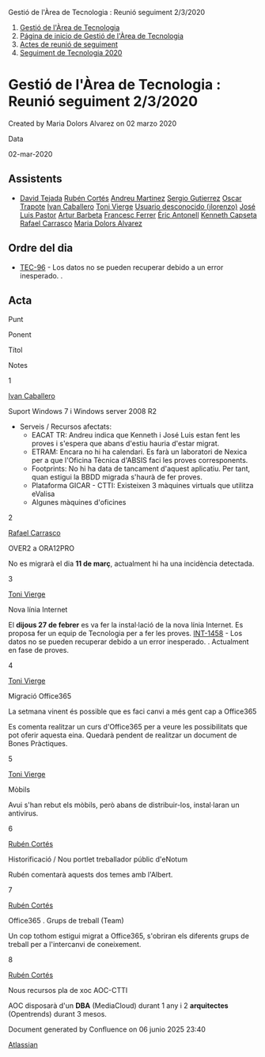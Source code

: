 Gestió de l'Àrea de Tecnologia : Reunió seguiment 2/3/2020  

1.  [Gestió de l'Àrea de Tecnologia](index.md)
2.  [Página de inicio de Gestió de l'Àrea de Tecnologia](13893786.md)
3.  [Actes de reunió de seguiment](34505308.md)
4.  [Seguiment de Tecnologia 2020](Seguiment-de-Tecnologia-2020_64979512.md)

Gestió de l'Àrea de Tecnologia : Reunió seguiment 2/3/2020
==========================================================

Created by Maria Dolors Alvarez on 02 marzo 2020

Data

02-mar-2020

Assistents
----------

*   [David Tejada](https://confluence.aoc.cat/display/~dtejada) [Rubén Cortés](https://confluence.aoc.cat/display/~rcortes) [Andreu Martinez](https://confluence.aoc.cat/display/~amartinez) [Sergio Gutierrez](https://confluence.aoc.cat/display/~sgutierrez) [Oscar Trapote](https://confluence.aoc.cat/display/~otrapote) [Ivan Caballero](https://confluence.aoc.cat/display/~icaballero) [Toni Vierge](https://confluence.aoc.cat/display/~tvierge) [Usuario desconocido (jlorenzo)](https://confluence.aoc.cat/display/~jlorenzo) [José Luis Pastor](https://confluence.aoc.cat/display/~jlpastor) [Artur Barbeta](https://confluence.aoc.cat/display/~abarbeta) [Francesc Ferrer](https://confluence.aoc.cat/display/~FFerre) [Èric Antonell](https://confluence.aoc.cat/display/~eantonell) [Kenneth Capseta](https://confluence.aoc.cat/display/~kcapseta) [Rafael Carrasco](https://confluence.aoc.cat/display/~rcarrasco) [Maria Dolors Alvarez](https://confluence.aoc.cat/display/~mdalvarez)
    

Ordre del dia
-------------

*   [TEC-96](https://contacte.aoc.cat/browse/TEC-96?src=confmacro) - Los datos no se pueden recuperar debido a un error inesperado. .

Acta
----

Punt

Ponent

Títol

Notes

1

[Ivan Caballero](https://confluence.aoc.cat/display/~icaballero)

Suport Windows 7 i Windows server 2008 R2

*   Serveis / Recursos afectats:  
    *   EACAT TR: Andreu indica que Kenneth i José Luis estan fent les proves i s'espera que abans d'estiu hauria d'estar migrat.
    *   ETRAM: Encara no hi ha calendari. Es farà un laboratori de Nexica per a que l'Oficina Tècnica d'ABSIS faci les proves corresponents.
    *   Footprints: No hi ha data de tancament d'aquest aplicatiu. Per tant, quan estigui la BBDD migrada s'haurà de fer proves.
    *   Plataforma GICAR - CTTI: Existeixen 3 màquines virtuals que utilitza eValisa
    *   Algunes màquines d'oficines

2

[Rafael Carrasco](https://confluence.aoc.cat/display/~rcarrasco)

OVER2 a ORA12PRO

No es migrarà el dia **11 de març**, actualment hi ha una incidència detectada.

3

[Toni Vierge](https://confluence.aoc.cat/display/~tvierge)

Nova línia Internet

El **dijous 27 de febrer** es va fer la instal·lació de la nova línia Internet. Es proposa fer un equip de Tecnologia per a fer les proves. [INT-1458](https://contacte.aoc.cat/browse/INT-1458?src=confmacro) - Los datos no se pueden recuperar debido a un error inesperado. . Actualment en fase de proves.

4

[Toni Vierge](https://confluence.aoc.cat/display/~tvierge)

Migració Office365

La setmana vinent és possible que es faci canvi a més gent cap a Office365

Es comenta realitzar un curs d'Office365 per a veure les possibilitats que pot oferir aquesta eina. Quedarà pendent de realitzar un document de Bones Pràctiques.

5

[Toni Vierge](https://confluence.aoc.cat/display/~tvierge)

Mòbils

Avui s'han rebut els mòbils, però abans de distribuir-los, instal·laran un antivirus.

6

[Rubén Cortés](https://confluence.aoc.cat/display/~rcortes)

Historificació / Nou portlet treballador públic d'eNotum

Rubén comentarà aquests dos temes amb l'Albert.

7

[Rubén Cortés](https://confluence.aoc.cat/display/~rcortes)

Office365 . Grups de treball (Team)

Un cop tothom estigui migrat a Office365, s'obriran els diferents grups de treball per a l'intercanvi de coneixement.

8

[Rubén Cortés](https://confluence.aoc.cat/display/~rcortes)

Nous recursos pla de xoc AOC-CTTI

AOC disposarà d'un **DBA** (MediaCloud) durant 1 any i 2 **arquitectes** (Opentrends) durant 3 mesos.

  

Document generated by Confluence on 06 junio 2025 23:40

[Atlassian](http://www.atlassian.com/)
